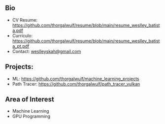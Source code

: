 ## Bio
- CV Resume: https://github.com/thorgalwulf/resume/blob/main/resume_weslley_batista.pdf
- Currículo: https://github.com/thorgalwulf/resume/blob/main/resume_weslley_batista_pt.pdf
- Contact: weslleyskah@gmail.com

## Projects: 
- ML: https://github.com/thorgalwulf/machine_learning_projects
- Path Tracer: https://github.com/thorgalwulf/path_tracer_vulkan

## Area of Interest
- Machine Learning
- GPU Programming
